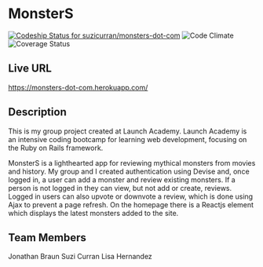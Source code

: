 # MonsterS

[ ![Codeship Status for suzicurran/monsters-dot-com](https://codeship.com/projects/84754160-bf10-0134-0a5c-7a625a3fabd4/status?branch=master)](https://codeship.com/projects/196487)
![Code Climate](https://codeclimate.com/github/suzicurran/monsters-dot-com.png)
![Coverage Status](https://coveralls.io/repos/suzicurran/monsters-dot-com/badge.png)

## Live URL

https://monsters-dot-com.herokuapp.com/

## Description

This is my group project created at Launch Academy. Launch Academy is an intensive coding bootcamp for learning web development, focusing on the Ruby on Rails framework.

MonsterS is a lighthearted app for reviewing mythical monsters from movies and history. My group and I created authentication using Devise and, once logged in, a user can add a monster and review existing monsters. If a person is not logged in they can view, but not add or create, reviews. Logged in users can also upvote or downvote a review, which is done using Ajax to prevent a page refresh. On the homepage there is a Reactjs element which displays the latest monsters added to the site.

## Team Members

Jonathan Braun
Suzi Curran
Lisa Hernandez
